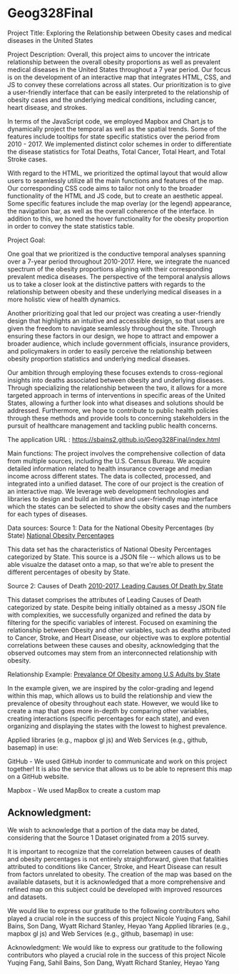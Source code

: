 # Geog328Final

Project Title:
Exploring the Relationship between Obesity cases and medical diseases in the United States

Project Description:
Overall, this project aims to uncover the intricate relationship between the overall obesity proportions as well as prevalent medical diseases in the United States throughout a 7 year period. Our focus is on the development of an interactive map that integrates HTML, CSS, and JS to convey these correlations across all states. Our prioritization is to give a user-friendly interface that can be easily interpreted to the relationship of obesity cases and the underlying medical conditions, including cancer, heart disease, and strokes. 

In terms of the JavaScript code, we employed Mapbox and Chart.js to dynamically project the temporal as well as the spatial trends. Some of the features include tooltips for state specific statistics over the period from 2010 - 2017. We implemented distinct color schemes in order to differentiate the disease statistics for Total Deaths, Total Cancer, Total Heart, and Total Stroke cases.

With regard to the HTML, we prioritized the optimal layout that would allow users to seamlessly utilize all the main functions and features of the map. Our corresponding CSS code aims to tailor not only to the broader functionality of the HTML and JS code, but to create an aesthetic appeal. Some specific features include the map overlay (or the legend) appearance, the navigation bar, as well as the overall coherence of the interface. In addition to this, we honed the hover functionality for the obesity proportion in order to convey the state statistics table. 



Project Goal:

One goal that we prioritized is the conductive temporal analyses spanning over a 7-year period throughout 2010-2017. Here, we integrate the nuanced spectrum of the obesity proportions aligning with their corresponding prevalent medica diseases. The perspective of the temporal analysis allows us to take a closer look at the distinctive patters with regards to the relationship between obesity and these underlying medical diseases in a more holistic view of health dynamics. 

Another prioritizing goal that led our project was creating a user-friendly design that highlights an intuitive and accessible design, so that users are given the freedom to navigate seamlessly throughout the site. Through ensuring these factors in our design, we hope to attract and empower a broader audience, which include government officials, insurance providers, and policymakers in order to easily perceive the relationship between obesity proportion statistics and underlying medical diseases. 

Our ambition through employing these focuses extends to cross-regional insights into deaths associated between obesity and underlying diseases. Through specializing the relationship between the two, it allows for a more targeted approach in terms of interventions in specific areas of the United States, allowing a further look into what diseases and solutions should be addressed. Furthermore, we hope to contribute to public health policies through these methods and provide tools to concerning stakeholders in the pursuit of healthcare management and tackling public health concerns.


The application URL : https://sbains2.github.io/Geog328Final/index.html



Main functions: The project involves the comprehensive collection of data from multiple sources, including the U.S. Census Bureau. We acquire detailed information related to health insurance coverage and median income across different states. The data is collected, processed, and integrated into a unified dataset. The core of our project is the creation of an interactive map. We leverage web development technologies and libraries to design and build an intuitive and user-friendly map interface which the states can be selected to show the obsity cases and the numbers for each types of diseases. 


Data sources: 
Source 1: Data for the National Obesity Percentages (by State) [National Obesity Percentages](https://catalog.data.gov/dataset/national-obesity-by-state-d765a)

This data set has the characteristics of National Obesity Percentages categorized by State. This source is a JSON file -- which allows us to be able visualze 
the dataset onto a map, so that we're able to present the different percentages of obesity by State. 

Source 2: Causes of Death [2010-2017, Leading Causes Of Death by State](https://catalog.data.gov/dataset/nchs-leading-causes-of-death-united-states)

This dataset comprises the attributes of Leading Causes of Death categorized by state. Despite being initially obtained as a messy JSON file with complexities, we successfully organized and refined the data by filtering for the specific variables of interest. Focused on examining the relationship between Obesity and other variables, such as deaths attributed to Cancer, Stroke, and Heart Disease, our objective was to explore potential correlations between these causes and obesity, acknowledging that the observed outcomes may stem from an interconnected relationship with obesity.

Relationship Example: [Prevalance Of Obesity among U.S Adults by State](https://www.cdc.gov/obesity/data/prevalence-maps.html#overall)

In the example given, we are inspired by the color-grading and legend within this map, which allows us to build the relationship and view the prevalence of obesity throughout each state. However, we would like to create a map that goes more in-depth by comparing other variables, creating interactions (specific percentages for each state), and even organizing and displaying the states with the lowest to highest prevalence.



Applied libraries (e.g., mapbox gl js) and Web Services (e.g., github, basemap) in use:

GitHub - We used GitHub inorder to communicate and work on this project together! It is also the service that allows us to be able to represent
this map on a GitHub website.

Mapbox - We used MapBox to create a custom map


## Acknowledgment:

We wish to acknowledge that a portion of the data may be dated, considering that the Source 1 Dataset originated from a 2015 survey. 

It is important to recognize that the correlation between causes of death and obesity percentages is not entirely straightforward, given that fatalities attributed to conditions like Cancer, Stroke, and Heart Disease can result from factors unrelated to obesity. The creation of the map was based on the available datasets, but it is acknowledged that a more comprehensive and refined map on this subject could be developed with improved resources and datasets.


We would like to express our gratitude to the following contributors who played a crucial role in the success of this project Nicole Yuqing Fang, Sahil Bains, Son Dang, Wyatt Richard Stanley, Heyao Yang
Applied libraries (e.g., mapbox gl js) and Web Services (e.g., github, basemap) in use:


Acknowledgment:
We would like to express our gratitude to the following contributors who played a crucial role in the success of this project Nicole Yuqing Fang, Sahil Bains, Son Dang, Wyatt Richard Stanley, Heyao Yang
